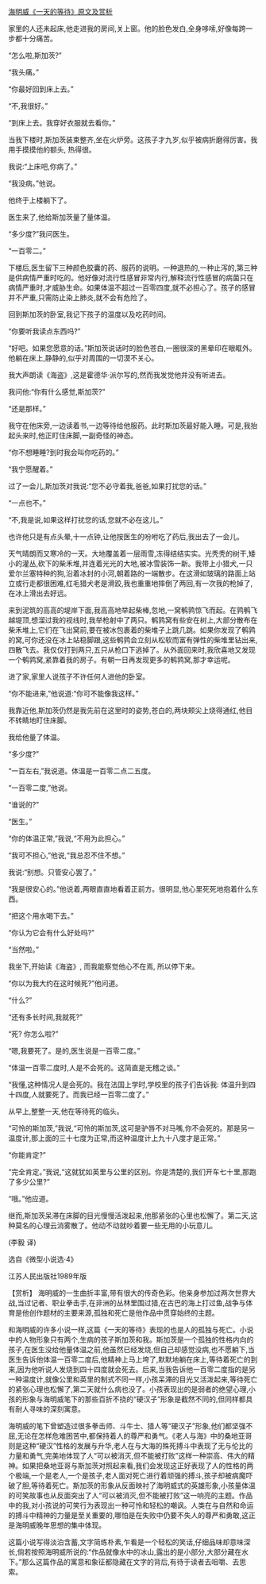 [海明威《一天的等待》原文及赏析](https://www.vrrw.net/wx/15468.html)

家里的人还未起床,他走进我的房间,关上窗。他的脸色发白,全身哆嗦,好像每跨一步都十分痛苦。

“怎么啦,斯加茨?”

“我头痛。”

“你最好回到床上去。”

“不,我很好。”

“到床上去。我穿好衣服就去看你。”

当我下楼时,斯加茨装束整齐,坐在火炉旁。这孩子才九岁,似乎被病折磨得厉害。我用手摸摸他的额头, 热得很。

我说:“上床吧,你病了。”

“我没病。”他说。

他终于上楼躺下了。

医生来了,他给斯加茨量了量体温。

“多少度?”我问医生。

“一百零二。”

下楼后,医生留下三种颜色胶囊的药、服药的说明。一种退热的,一种止泻的,第三种是供病情严重时吃的。他好像对流行性感冒非常内行,解释流行性感冒的病菌只在病情严重时,才威胁生命。如果体温不超过一百零四度,就不必担心了。孩子的感冒并不严重,只需防止染上肺炎,就不会有危险了。

回到斯加茨的卧室,我记下孩子的温度以及吃药时间。

“你要听我读点东西吗?”

“好吧。如果您愿意的话。”斯加茨说话时的脸色苍白,一圈很深的黑晕印在眼眶外。他躺在床上,静静的,似乎对周围的一切漠不关心。

我大声朗读《海盗》,这是霍德华·派尔写的,然而我发觉他并没有听进去。

我问他:“你有什么感觉,斯加茨?”

“还是那样。”

我守在他床旁,一边读着书,一边等待给他服药。此时斯加茨最好能入睡。可是,我抬起头来时,他正盯住床脚,一副奇怪的神态。

“你不想睡睡?到时我会叫你吃药的。”

“我宁愿醒着。”

过了一会儿,斯加茨对我说:“您不必守着我,爸爸,如果打扰您的话。”

“一点也不。”

“不,我是说,如果这样打扰您的话,您就不必在这儿。”

也许他只是有点头晕,十一点钟,让他按医生的吩咐吃了药后,我出去了一会儿。

天气晴朗而又寒冷的一天。大地覆盖着一层雨雪,冻得结结实实。光秃秃的树干,矮小的灌丛,砍下的柴禾堆,并连着光光的大地,被冰雪装饰一新。我带上小猎犬,一只爱尔兰塞特种的狗,沿着冰封的小河,朝着路的一端散步。在这滑如玻璃的路面上站立或行走都很困难,红毛猎犬老是滑跤,我也重重地摔倒了两回,有一次我的枪掉了,在冰上滑出去好远。

来到泥筑的高高的堤岸下面,我高高地举起柴棒,忽地,一窝鹌鹑惊飞而起。在鹑鹌飞越堤顶,想溜过我的视线时,我举枪射中了两只。鹌鹑窝有些安在树上,大部分散布在柴禾堆上,它们在飞出窝前,要在被冰包裹着的柴堆子上跳几跳。如果你发现了鹌鹑的窝,可你还没在冰上站稳脚跟,这些鹌鹑会立刻从松软而富有弹性的柴堆里钻出来,四散飞去。我仅仅打到两只,五只从枪口下逃掉了。从外面回来时,我欣喜地又发现一个鹌鹑窝,紧靠着我的房子。有朝一日再发现更多的鹌鹑窝,那才幸运呢。

进了家,家里人说孩子不许任何人进他的卧室。

“你不能进来,”他说道:“你可不能像我这样。”

我靠近他,斯加茨仍然是我先前在这里时的姿势,苍白的,两块颊尖上烧得通红,他目不转睛地盯住床脚。

我给他量了体温。

“多少度?”

“一百左右,”我说道。体温是一百零二点二五度。

“一百零二度,”他说。

“谁说的?”

“医生。”

“你的体温正常,”我说,“不用为此担心。”

“我可不担心,”他说,“我总忍不住不想。”

我说:“别想。只管安心罢了。”

“我是很安心的。”他说着,两眼直直地看着正前方。很明显,他心里死死地抱着什么东西。

“把这个用水喝下去。”

“你认为它会有什么好处吗?”

“当然啦。”

我坐下,开始读《海盗》, 而我能察觉他心不在焉, 所以停下来。

“你以为我大约在这时候死?”他问道。

“什么?”

“还有多长时间,我就死?”

“死? 你怎么啦?”

“嗯,我要死了。是的,医生说是一百零二度。”

“体温一百零二度时,人是不会死的。这简直是无稽之谈。”

“我懂,这种情况人是会死的。我在法国上学时,学校里的孩子们告诉我: 体温升到四十四度,人就要死了。而我已经一百零二度了。”

从早上,整整一天,他在等待死的临头。

“可怜的斯加茨,”我说,“可怜的斯加茨,这可是驴唇不对马嘴,你不会死的。那是另一温度计,那上面的三十七度为正常,而这种温度计上九十八度才是正常。”

“你能肯定?”

“完全肯定。”我说,“这就犹如英里与公里的区别。你是清楚的,我们开车七十里,那跑了多少公里?”

“哦。”他应道。

继而,斯加茨呆滞在床脚的目光慢慢活泼起来,他那紧张的心里也松懈了。第二天,这种莫名的心理云消雾散了。他动不动就吵着要一些无用的小玩意儿。

(李毅 译)

选自《微型小说选·4》

江苏人民出版社1989年版



【赏析】 海明威的一生曲折丰富,带有很大的传奇色彩。他亲身参加过两次世界大战,当过记者、职业拳击手,在非洲的丛林里围过猎,在古巴的海上打过鱼,战争与体育是他创作题材的主要来源,孤独和死亡是他作品中贯穿始终的主题。

和海明威的许多小说一样,这篇《一天的等待》表现的也是人的孤独与死亡。小说中的人物形象只有两个,生病的孩子斯加茨和我。斯加茨是一个孤独的性格内向的孩子,在医生没给他量体温之前,他虽然已经发烧,但自己却感觉没病,也不愿躺下,当医生告诉他体温一百零二度后,他精神上马上垮了,默默地躺在床上,等待着死亡的到来,因为他听说人发烧到四十四度就会死去。后来,当我告诉他一百零二度指的是另一种温度计,就像公里和英里的制式不同一样,小孩呆滞的目光又活泼起来,等待死亡的紧张心理也松懈了,第二天就什么病也没了。小孩表现出的是弱者的绝望心理,小孩的形象与海明威笔下的那些百折不挠的“硬汉子”形象是截然不同的,但同样都具有耐人寻味的深刻寓意。

海明威的笔下曾塑造过很多拳击师、斗牛士、猎人等“硬汉子”形象,他们都坚强不屈,无论在怎样危难困苦中,都保持着人的尊严和勇气。《老人与海》中的桑地亚哥则是这种“硬汉”性格的发展与升华,老人在与大海的殊死搏斗中表现了无与伦比的力量和勇气,完美地体现了人“可以被消灭,但不能被打败”这样一种崇高、伟大的精神。如果把桑地亚哥与斯加茨对照起来看,我们会发现这正好表现了人的性格的两个极端,一个是老人,一个是孩子,老人面对死亡进行着顽强的搏斗,孩子却被病魔吓破了胆,等待着死亡。斯加茨的形象从反面映衬了海明威式的英雄形象,小孩量体温的可笑故事也从反面突出了人“可以被消灭,但不能被打败”这一响亮的主题。作品中的我,对小孩说的可笑行为表现出一种可怜和轻松的嘲讽。人类在与自然和命运的搏斗中精神的力量是至关重要的,哪怕是在失败中仍要不失人的尊严和勇敢,这正是海明威晚年思想的集中体现。

这篇小说写得淡泊含蓄,文字简练朴素,乍看是一个轻松的笑话,仔细品味却意味深长,倘若按照海明威所说的:“作品就像水中的冰山,露出的是小部分,大部分藏在水下。”那么这篇作品的寓意和象征都隐藏在文字的背后,有待于读者去咀嚼、去思索。

